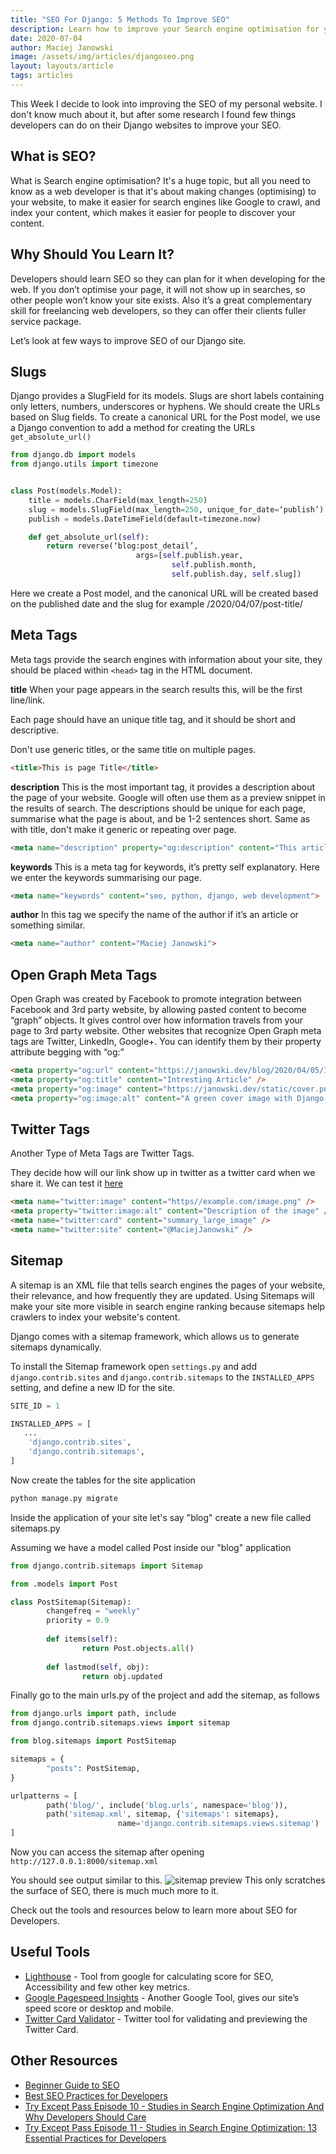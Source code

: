 ```yaml
---
title: "SEO For Django: 5 Methods To Improve SEO"
description: Learn how to improve your Search engine optimisation for your Django website using this 5 easy methods
date: 2020-07-04
author: Maciej Janowski
image: /assets/img/articles/djangoseo.png
layout: layouts/article
tags: articles
---
```

This Week I decide to look into improving the SEO of my personal website. I don't know much about it, but after some research I found few things developers can do on their Django websites to improve your  SEO.

## What is SEO?
What is Search engine optimisation? It's a huge topic, but all you need to know as a web developer is that it's about making changes (optimising) to your website, to make it easier for search engines like Google to crawl, and index your content, which makes it easier for people to discover your content.

## Why Should You Learn It?
Developers should learn SEO so they can plan for it when developing for the web. If you don’t optimise your page, it will not show up in searches, so other people won’t know your site exists. Also it’s a great complementary skill for freelancing web developers, so they can offer their clients fuller service package.

Let’s look at few ways to improve SEO of our Django site.

## Slugs
Django provides a SlugField for its models. Slugs are short labels containing only letters, numbers, underscores or hyphens. We should create the URLs based on Slug fields. To create a canonical URL for the Post model, we use a Django convention to add a method for creating the URLs `get_absolute_url()`
```python
from django.db import models
from django.utils import timezone


class Post(models.Model):
    title = models.CharField(max_length=250)
    slug = models.SlugField(max_length=250, unique_for_date=‘publish’)
    publish = models.DateTimeField(default=timezone.now)	

    def get_absolute_url(self):
        return reverse(‘blog:post_detail’,
                            args=[self.publish.year,
                                    self.publish.month,
                                    self.publish.day, self.slug])
```

Here we create a Post model, and the canonical URL will be created based on the published date and the slug for example /2020/04/07/post-title/

## Meta Tags
Meta tags provide the search engines with information about your site, they should be placed within `<head>` tag in the HTML document.

**title**
When your page appears in the search results this, will be the first line/link.

Each page should have an unique title tag, and it should be short and descriptive.

Don't use generic titles, or the same title on multiple pages.
```html
<title>This is page Title</title>
```

**description**
This is the most important tag, it provides a description about the page of your website. Google will often use them as a preview snippet in the results of search.
The descriptions should be unique for each page, summarise what the page is about, and be 1-2 sentences short. Same as with title, don't make it generic or repeating over page.
```html
<meta name="description" property="og:description" content="This article looks at 6 methods developers can use to improve SEO of their Django Website">
```

**keywords**
This is a meta tag for keywords, it’s pretty self explanatory. Here we enter the keywords summarising our page.
```html
<meta name="keywords" content="seo, python, django, web development">
```

**author**
In this tag we specify the name of the author if it’s an article or something similar.
```html
<meta name="author" content="Maciej Janowski">
```

## Open Graph Meta Tags
Open Graph was created by Facebook to promote integration between Facebook and 3rd party website, by allowing pasted content to become “graph” objects. It gives control over how information travels from your page to 3rd party website. Other websites that recognize Open Graph meta tags are Twitter, LinkedIn, Google+. You can identify them by their property attribute begging with “og:”
```html
<meta property="og:url" content="https://janowski.dev/blog/2020/04/05/Intresting-article" />
<meta property="og:title" content="Intresting Article" />
<meta property="og:image" content="https://janowski.dev/static/cover.png" />
<meta property="og:image:alt" content="A green cover image with Django logo" />
```

## Twitter Tags
Another Type of Meta Tags are Twitter Tags.

They decide how will our link show up in twitter as a twitter card when we share it. We can test it [here](https://cards-dev.twitter.com/validator)
```html
<meta name="twitter:image" content="https//example.com/image.png" />
<meta property="twitter:image:alt" content="Description of the image" />
<meta name="twitter:card" content="summary_large_image" />
<meta name="twitter:site" content="@MaciejJanowski" />
```

## Sitemap
A sitemap is an XML file that tells search engines the pages of your website, their relevance, and how frequently they are updated. Using Sitemaps will make your site more visible in search engine ranking because sitemaps help crawlers to index your website's content.

Django comes with a sitemap framework, which allows us to generate sitemaps dynamically.  

To install the Sitemap framework open `settings.py` and add `django.contrib.sites` and `django.contrib.sitemaps` to the `INSTALLED_APPS` setting, and define a new ID for the site.
```python
SITE_ID = 1

INSTALLED_APPS = [
   ...
	'django.contrib.sites',
	'django.contrib.sitemaps',
]
```
Now create the tables for the site application
```python
python manage.py migrate
```
Inside the application of your site let's say "blog" create a new file called sitemaps.py

Assuming we have a model called Post inside our "blog" application
```python
from django.contrib.sitemaps import Sitemap

from .models import Post

class PostSitemap(Sitemap):
		changefreq = "weekly"
		priority = 0.9
		
		def items(self):
				return Post.objects.all()
		
		def lastmod(self, obj):
				return obj.updated
```
Finally go to the main urls.py of the project and add the sitemap, as follows
```python
from django.urls import path, include
from django.contrib.sitemaps.views import sitemap

from blog.sitemaps import PostSitemap

sitemaps = {
		"posts": PostSitemap,
}

urlpatterns = [
		path('blog/', include('blog.urls', namespace='blog')),
		path('sitemap.xml', sitemap, {'sitemaps': sitemaps},
						name='django.contrib.sitemaps.views.sitemap')
]
```
Now you can access the sitemap after opening `http://127.0.0.1:8000/sitemap.xml`

You should see output similar to this.
![sitemap preview](https://dev-to-uploads.s3.amazonaws.com/i/qmzj1ld601vkl0fyxvqh.png)
This only scratches the surface of SEO, there is much much more to it.

Check out the tools and resources below to learn more about SEO for Developers.

## Useful Tools
- [Lighthouse](https://developers.google.com/web/tools/lighthouse/) - Tool from google for calculating score for SEO, Accessibility and few other key metrics.
- [Google Pagespeed Insights](https://developers.google.com/speed/pagespeed/insights/) - Another Google Tool, gives our site’s speed score or desktop and mobile.
- [Twitter Card Validator](https://cards-dev.twitter.com/validator) - Twitter tool for validating and previewing the Twitter Card.

## Other Resources
- [Beginner Guide to SEO](https://moz.com/beginners-guide-to-seo)
- [Best SEO Practices for Developers](https://steelkiwi.com/blog/best-seo-practices-for-developers-put-your-skills-to-work/)
- [Try Except Pass Episode 10 - Studies in Search Engine Optimization And Why Developers Should Care](https://tryexceptpass.org/podcast/ep10-search-engine-optimization-for-developers/)
- [Try Except Pass Episode 11 - Studies in Search Engine Optimization: 13 Essential Practices for Developers](https://tryexceptpass.org/podcast/ep11-search-engine-optimization-essential-practices-for-developers/)